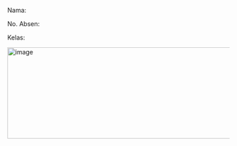 Nama: 

No. Absen:

Kelas:

<img width="517" height="207" alt="image" src="https://github.com/user-attachments/assets/a3f6c43b-1cc1-494d-96bc-1d22f3f4fcd0" />

 
 

